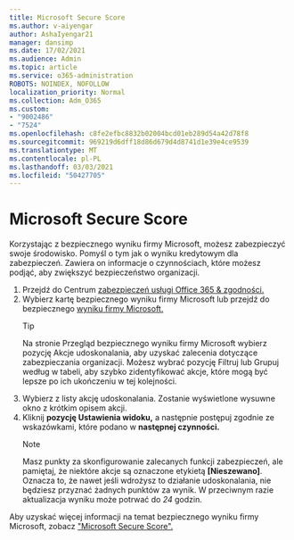 ```yaml
---
title: Microsoft Secure Score
ms.author: v-aiyengar
author: AshaIyengar21
manager: dansimp
ms.date: 17/02/2021
ms.audience: Admin
ms.topic: article
ms.service: o365-administration
ROBOTS: NOINDEX, NOFOLLOW
localization_priority: Normal
ms.collection: Adm_O365
ms.custom:
- "9002486"
- "7524"
ms.openlocfilehash: c8fe2efbc8832b02004bcd01eb289d54a42d78f8
ms.sourcegitcommit: 969219d6dff18d86d679d4d8741d1e39e4ce9539
ms.translationtype: MT
ms.contentlocale: pl-PL
ms.lasthandoff: 03/03/2021
ms.locfileid: "50427705"
---
```

# <a name="microsoft-secure-score"></a>Microsoft Secure Score

Korzystając z bezpiecznego wyniku firmy Microsoft, możesz zabezpieczyć swoje środowisko. Pomyśl o tym jak o wyniku kredytowym dla zabezpieczeń. Zawiera on informacje o czynnościach, które możesz podjąć, aby zwiększyć bezpieczeństwo organizacji.

1. Przejdź do Centrum [zabezpieczeń usługi Office 365 & zgodności.](https://go.microsoft.com/fwlink/p/?linkid=2077143)
1. Wybierz kartę bezpiecznego wyniku firmy Microsoft lub przejdź do bezpiecznego [wyniku firmy Microsoft.](https://go.microsoft.com/fwlink/?linkid=2099589)
    > [!TIP]
    >  Na stronie Przegląd bezpiecznego wyniku firmy Microsoft wybierz pozycję Akcje udoskonalania, aby uzyskać zalecenia dotyczące zabezpieczania organizacji. Możesz wybrać pozycję Filtruj lub Grupuj według w tabeli, aby szybko zidentyfikować akcje, które mogą być lepsze po ich ukończeniu w tej kolejności.
1. Wybierz z listy akcję udoskonalania. Zostanie wyświetlone wysuwne okno z krótkim opisem akcji.
1. Kliknij **pozycję Ustawienia widoku,** a następnie postępuj zgodnie ze wskazówkami, które podano w **następnej czynności.**
    > [!NOTE]
    > Masz punkty za skonfigurowanie zalecanych funkcji zabezpieczeń, ale pamiętaj, że niektóre akcje są oznaczone etykietą **[Nieszewano]**. Oznacza to, że nawet jeśli wdrożysz to działanie udoskonalania, nie będziesz przyznać żadnych punktów za wynik. W przeciwnym razie aktualizacja wyniku może potrwać do *24* godzin.

Aby uzyskać więcej informacji na temat bezpiecznego wyniku firmy Microsoft, zobacz ["Microsoft Secure Score".](https://go.microsoft.com/fwlink/?linkid=2103077)